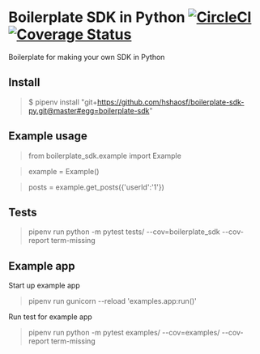# Boilerplate SDK in Python [![CircleCI](https://badgen.net/circleci/github/SFDigitalServices/boilerplate-sdk-py/master)](https://circleci.com/gh/SFDigitalServices/boilerplate-sdk-py) [![Coverage Status](https://coveralls.io/repos/github/SFDigitalServices/boilerplate-sdk-py/badge.svg?branch=master)](https://coveralls.io/github/SFDigitalServices/boilerplate-sdk-py?branch=master)

Boilerplate for making your own SDK in Python

## Install
> $ pipenv install "git+https://github.com/hshaosf/boilerplate-sdk-py.git@master#egg=boilerplate-sdk"

## Example usage
> from boilerplate_sdk.example import Example

> example = Example()

> posts = example.get_posts({'userId':'1'})

## Tests
> pipenv run python -m pytest tests/ --cov=boilerplate_sdk --cov-report term-missing
  
## Example app
Start up example app
> pipenv run gunicorn --reload 'examples.app:run()'

Run test for example app
> pipenv run python -m pytest examples/ --cov=examples/ --cov-report term-missing





